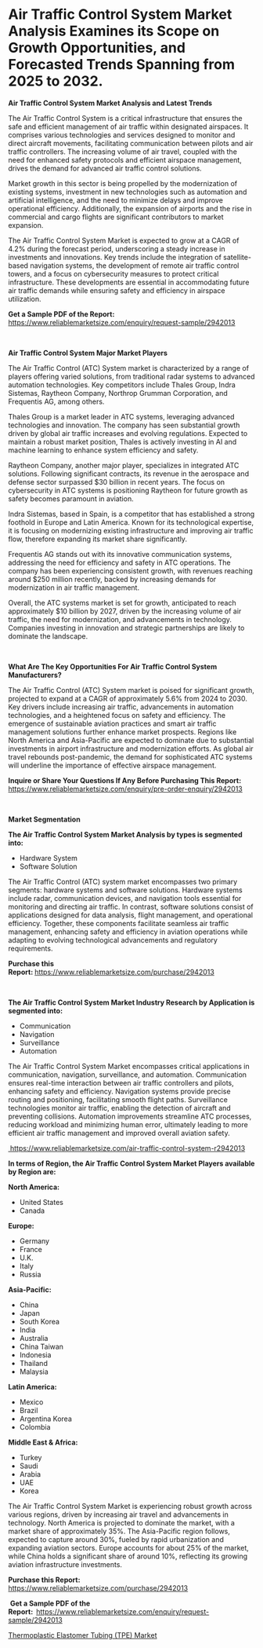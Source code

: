 <p><h1>Air Traffic Control System Market Analysis Examines its Scope on Growth Opportunities, and Forecasted Trends Spanning from 2025 to 2032.</h1></p><p><strong>Air Traffic Control System Market Analysis and Latest Trends</strong></p>
<p><p>The Air Traffic Control System is a critical infrastructure that ensures the safe and efficient management of air traffic within designated airspaces. It comprises various technologies and services designed to monitor and direct aircraft movements, facilitating communication between pilots and air traffic controllers. The increasing volume of air travel, coupled with the need for enhanced safety protocols and efficient airspace management, drives the demand for advanced air traffic control solutions.</p><p>Market growth in this sector is being propelled by the modernization of existing systems, investment in new technologies such as automation and artificial intelligence, and the need to minimize delays and improve operational efficiency. Additionally, the expansion of airports and the rise in commercial and cargo flights are significant contributors to market expansion.</p><p>The Air Traffic Control System Market is expected to grow at a CAGR of 4.2% during the forecast period, underscoring a steady increase in investments and innovations. Key trends include the integration of satellite-based navigation systems, the development of remote air traffic control towers, and a focus on cybersecurity measures to protect critical infrastructure. These developments are essential in accommodating future air traffic demands while ensuring safety and efficiency in airspace utilization.</p></p>
<p><strong>Get a Sample PDF of the Report:&nbsp;</strong> <a href="https://www.reliablemarketsize.com/enquiry/request-sample/2942013?utm_campaign=3166&utm_medium=2&utm_source=Github&utm_content=ia&utm_term=15032025&utm_id=air-traffic-control-system">https://www.reliablemarketsize.com/enquiry/request-sample/2942013</a></p>
<p>&nbsp;</p>
<p><strong>Air Traffic Control System Major Market Players</strong></p>
<p><p>The Air Traffic Control (ATC) System market is characterized by a range of players offering varied solutions, from traditional radar systems to advanced automation technologies. Key competitors include Thales Group, Indra Sistemas, Raytheon Company, Northrop Grumman Corporation, and Frequentis AG, among others.</p><p>Thales Group is a market leader in ATC systems, leveraging advanced technologies and innovation. The company has seen substantial growth driven by global air traffic increases and evolving regulations. Expected to maintain a robust market position, Thales is actively investing in AI and machine learning to enhance system efficiency and safety.</p><p>Raytheon Company, another major player, specializes in integrated ATC solutions. Following significant contracts, its revenue in the aerospace and defense sector surpassed $30 billion in recent years. The focus on cybersecurity in ATC systems is positioning Raytheon for future growth as safety becomes paramount in aviation.</p><p>Indra Sistemas, based in Spain, is a competitor that has established a strong foothold in Europe and Latin America. Known for its technological expertise, it is focusing on modernizing existing infrastructure and improving air traffic flow, therefore expanding its market share significantly.</p><p>Frequentis AG stands out with its innovative communication systems, addressing the need for efficiency and safety in ATC operations. The company has been experiencing consistent growth, with revenues reaching around $250 million recently, backed by increasing demands for modernization in air traffic management.</p><p>Overall, the ATC systems market is set for growth, anticipated to reach approximately $10 billion by 2027, driven by the increasing volume of air traffic, the need for modernization, and advancements in technology. Companies investing in innovation and strategic partnerships are likely to dominate the landscape.</p></p>
<p>&nbsp;</p>
<p><strong>What Are The Key Opportunities For Air Traffic Control System Manufacturers?</strong></p>
<p><p>The Air Traffic Control (ATC) System market is poised for significant growth, projected to expand at a CAGR of approximately 5.6% from 2024 to 2030. Key drivers include increasing air traffic, advancements in automation technologies, and a heightened focus on safety and efficiency. The emergence of sustainable aviation practices and smart air traffic management solutions further enhance market prospects. Regions like North America and Asia-Pacific are expected to dominate due to substantial investments in airport infrastructure and modernization efforts. As global air travel rebounds post-pandemic, the demand for sophisticated ATC systems will underline the importance of effective airspace management.</p></p>
<p><strong>Inquire or Share Your Questions If Any Before Purchasing This Report:</strong> <a href="https://www.reliablemarketsize.com/enquiry/pre-order-enquiry/2942013?utm_campaign=3166&utm_medium=2&utm_source=Github&utm_content=ia&utm_term=15032025&utm_id=air-traffic-control-system">https://www.reliablemarketsize.com/enquiry/pre-order-enquiry/2942013</a></p>
<p>&nbsp;</p>
<p><strong>Market Segmentation</strong></p>
<p><strong>The Air Traffic Control System Market Analysis by types is segmented into:</strong></p>
<p><ul><li>Hardware System</li><li>Software Solution</li></ul></p>
<p><p>The Air Traffic Control (ATC) system market encompasses two primary segments: hardware systems and software solutions. Hardware systems include radar, communication devices, and navigation tools essential for monitoring and directing air traffic. In contrast, software solutions consist of applications designed for data analysis, flight management, and operational efficiency. Together, these components facilitate seamless air traffic management, enhancing safety and efficiency in aviation operations while adapting to evolving technological advancements and regulatory requirements.</p></p>
<p><strong>Purchase this Report:&nbsp;</strong><a href="https://www.reliablemarketsize.com/purchase/2942013?utm_campaign=3166&utm_medium=2&utm_source=Github&utm_content=ia&utm_term=15032025&utm_id=air-traffic-control-system">https://www.reliablemarketsize.com/purchase/2942013</a></p>
<p>&nbsp;</p>
<p><strong>The Air Traffic Control System Market Industry Research by Application is segmented into:</strong></p>
<p><ul><li>Communication</li><li>Navigation</li><li>Surveillance</li><li>Automation</li></ul></p>
<p><p>The Air Traffic Control System Market encompasses critical applications in communication, navigation, surveillance, and automation. Communication ensures real-time interaction between air traffic controllers and pilots, enhancing safety and efficiency. Navigation systems provide precise routing and positioning, facilitating smooth flight paths. Surveillance technologies monitor air traffic, enabling the detection of aircraft and preventing collisions. Automation improvements streamline ATC processes, reducing workload and minimizing human error, ultimately leading to more efficient air traffic management and improved overall aviation safety.</p></p>
<p><a href="https://www.reliablemarketsize.com/air-traffic-control-system-r2942013?utm_campaign=3166&utm_medium=2&utm_source=Github&utm_content=ia&utm_term=15032025&utm_id=air-traffic-control-system">&nbsp;https://www.reliablemarketsize.com/air-traffic-control-system-r2942013</a></p>
<p><strong>In terms of Region, the Air Traffic Control System Market Players available by Region are:</strong></p>
<p>
    <p> <strong> North America: </strong>
        <ul>
            <li>United States</li>
            <li>Canada</li>
        </ul>
        </p> 
    <p> <strong> Europe: </strong>
        <ul>
            <li>Germany</li>
            <li>France</li>
            <li>U.K.</li>
            <li>Italy</li>
            <li>Russia</li>
        </ul>
        </p> 
    <p> <strong> Asia-Pacific: </strong>
        <ul>
            <li>China</li>
            <li>Japan</li>
            <li>South Korea</li>
            <li>India</li>
            <li>Australia</li>
            <li>China Taiwan</li>
            <li>Indonesia</li>
            <li>Thailand</li>
            <li>Malaysia</li>
        </ul>
        </p> 
    <p> <strong> Latin America: </strong>
        <ul>
            <li>Mexico</li>
            <li>Brazil</li>
            <li>Argentina Korea</li>
            <li>Colombia</li>
        </ul>
        </p> 
    <p> <strong> Middle East & Africa: </strong>
        <ul>
            <li>Turkey</li>
            <li>Saudi</li>
            <li>Arabia</li>
            <li>UAE</li>
            <li>Korea</li>
        </ul>
    </p>
    </p>
<p><p>The Air Traffic Control System Market is experiencing robust growth across various regions, driven by increasing air travel and advancements in technology. North America is projected to dominate the market, with a market share of approximately 35%. The Asia-Pacific region follows, expected to capture around 30%, fueled by rapid urbanization and expanding aviation sectors. Europe accounts for about 25% of the market, while China holds a significant share of around 10%, reflecting its growing aviation infrastructure investments.</p></p>
<p><strong>Purchase this Report: </strong><a href="https://www.reliablemarketsize.com/purchase/2942013?utm_campaign=3166&utm_medium=2&utm_source=Github&utm_content=ia&utm_term=15032025&utm_id=air-traffic-control-system">https://www.reliablemarketsize.com/purchase/2942013</a></p>
<p>&nbsp;<strong>Get a Sample PDF of the Report:&nbsp;&nbsp;</strong><a href="https://www.reliablemarketsize.com/enquiry/request-sample/2942013?utm_campaign=3166&utm_medium=2&utm_source=Github&utm_content=ia&utm_term=15032025&utm_id=air-traffic-control-system">https://www.reliablemarketsize.com/enquiry/request-sample/2942013</a></p>
<p><strong></strong></p>
<p><p><a href="https://github.com/saoneubeh8/Market-Research-Report-List-1/blob/main/thermoplastic-elastomer-tubing-tpe-market.md?utm_campaign=3166&utm_medium=2&utm_source=Github&utm_content=ia&utm_term=15032025&utm_id=air-traffic-control-system">Thermoplastic Elastomer Tubing (TPE) Market</a></p></p>